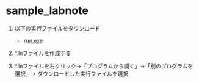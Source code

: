 # sample_labnote

1. 以下の実行ファイルをダウンロード
    - [run.exe](dist/run.exe)

2. *.lnファイルを作成する

3. *.lnファイルを右クリック→「プログラムから開く」→「別のプログラムを選択」→ ダウンロードした実行ファイルを選択